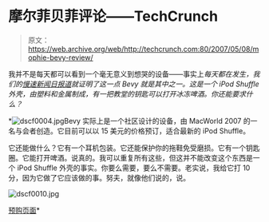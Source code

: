 # 摩尔菲贝菲评论——TechCrunch

> 原文：<https://web.archive.org/web/http://techcrunch.com:80/2007/05/08/mophie-bevy-review/>

我并不是每天都可以看到一个毫无意义到想哭的设备——事实上*每天都在发生，我们的[慢速新闻日报道](https://web.archive.org/web/20210123080846/http://crunchgear.com/2007/05/07/led-roses-make-dorky-moms-smile/)就证明了这一点 Bevy 就是其中之一。这是一个 iPod Shuffle 外壳，由塑料和金属制成，有一把教堂的钥匙可以打开冰冻啤酒。你还能要求什么？*

 *![dscf0004.jpg](img/6528ec7270c184128f329f9d2f6628eb.png)Bevy 实际上是一个社区设计的设备，由 MacWorld 2007 的一名与会者创造。它目前可以以 15 美元的价格预订，适合最新的 iPod Shuffle。

它还能做什么？它有一个耳机包装。它还能保护你的拖鞋免受磨损。它有一个钥匙圈。它能打开啤酒。说真的。我可以重复所有这些，但这并不能改变这个东西是一个 iPod Shuffle 外壳的事实。你要么需要，要么不需要。老实说，我给它打 10 分，因为它做了它应该做的事。努夫，就像他们说的，说。

![dscf0010.jpg](img/2e69da7cdac285a1f62aa7f33296afad.png)

[预购页面](https://web.archive.org/web/20210123080846/http://www.mophie.com/products/bevy/?pod=shuffle)*